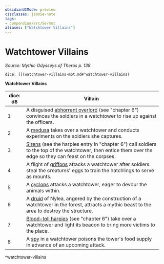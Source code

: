 ```yaml
---
obsidianUIMode: preview
cssclasses: json5e-note
tags:
- compendium/src/5e/mot
aliases: ["Watchtower Villains"]
---
```

# Watchtower Villains
*Source: Mythic Odysseys of Theros p. 138* 

`dice: [](watchtower-villains-mot.md#^watchtower-villains)`

**Watchtower Villains**

| dice: d8 | Villain |
|----------|---------|
| 1 | A disguised [abhorrent overlord](compendium/bestiary/fiend/abhorrent-overlord-mot.md) (see "chapter 6") convinces the soldiers in a watchtower to rise up against the officers. |
| 2 | A [medusa](compendium/bestiary/monstrosity/medusa.md) takes over a watchtower and conducts experiments on the soldiers she captures. |
| 3 | [Sirens](compendium/bestiary/npc/siren-tftyp.md) (see the harpies entry in "chapter 6") call soldiers to the top of the watchtower, then entice them over the edge so they can feast on the corpses. |
| 4 | A flight of [griffons](compendium/bestiary/monstrosity/griffon.md) attacks a watchtower after soldiers steal the creatures' eggs to train the hatchlings to serve as mounts. |
| 5 | A [cyclops](compendium/bestiary/giant/cyclops.md) attacks a watchtower, eager to devour the animals within. |
| 6 | A [druid](compendium/bestiary/humanoid/druid.md) of Nylea, angered by the construction of a watchtower in the forest, attracts a mythic beast to the area to destroy the structure. |
| 7 | [Blood-toll harpies](compendium/bestiary/monstrosity/blood-toll-harpy-mot.md) (see "chapter 6") take over a watchtower and light its beacon to bring more victims to the place. |
| 8 | A [spy](compendium/bestiary/humanoid/spy.md) in a watchtower poisons the tower's food supply in advance of an upcoming attack. |
^watchtower-villains